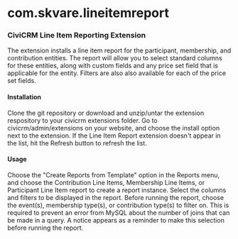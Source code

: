 # com.skvare.lineitemreport
### CiviCRM Line Item Reporting Extension
The extension installs a line item report for the participant, membership, and contribution entities. The report will allow you to select standard columns for these entities, along with custom fields and any price set field that is applicable for the entity. Filters are also also available for each of the price set fields.

#### Installation
Clone the git repository or download and unzip/untar the extension respository to your civicrm extensions folder. Go to civicrm/admin/extensions on your website, and choose the install option next to the extension. If the Line Item Report extension doesn't appear in the list, hit the Refresh button to refresh the list.

#### Usage
Choose the "Create Reports from Template" option in the Reports menu, and choose the Contribution Line Items, Membership Line Items, or Participant Line Item report to create a report instance. Select the columns and filters to be displayed in the report. Before running the report, choose the event(s), membership type(s), or contribution type(s) to filter on. This is required to prevent an error from MySQL about the number of joins that can be made in a query. A notice appears as a reminder to make this selection before running the report. 




